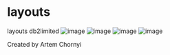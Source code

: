 # layouts
layouts db2limited
![image](https://user-images.githubusercontent.com/48654381/109806125-fe319680-7c2c-11eb-8a38-1724149362a4.png)
![image](https://user-images.githubusercontent.com/48654381/109806194-15708400-7c2d-11eb-8023-ec24a5f4d12f.png)
![image](https://user-images.githubusercontent.com/48654381/109810748-98e0a400-7c32-11eb-9ef8-f8e96995713f.png)
![image](https://user-images.githubusercontent.com/48654381/109806278-31742580-7c2d-11eb-80da-149d37972b12.png)

Created by Artem Chornyi
